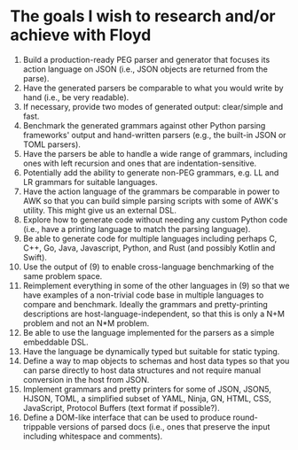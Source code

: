 # The goals I wish to research and/or achieve with Floyd

1.  Build a production-ready PEG parser and generator that focuses its action
    language on JSON (i.e., JSON objects are returned from the parse).
2.  Have the generated parsers be comparable to what you would write by hand
    (i.e., be very readable).
3.  If necessary, provide two modes of generated output: clear/simple and fast.
4.  Benchmark the generated grammars against other Python parsing frameworks'
    output and hand-written parsers (e.g., the built-in JSON or TOML parsers).
5.  Have the parsers be able to handle a wide range of grammars, including ones
    with left recursion and ones that are indentation-sensitive.
6.  Potentially add the ability to generate non-PEG grammars, e.g. LL and LR
    grammars for suitable languages.
7.  Have the action language of the grammars be comparable in power to AWK so
    that you can build simple parsing scripts with some of AWK's utility.  This
    might give us an external DSL.
8.  Explore how to generate code without needing any custom Python code (i.e.,
    have a printing language to match the parsing language).
9.  Be able to generate code for multiple languages including perhaps C, C++,
    Go, Java, Javascript, Python, and Rust (and possibly Kotlin and Swift).
10. Use the output of (9) to enable cross-language benchmarking of the same
    problem space.
11. Reimplement everything in some of the other languages in (9) so that we
    have examples of a non-trivial code base in multiple languages to compare
    and benchmark. Ideally the grammars and pretty-printing descriptions are
    host-language-independent, so that this is only a N+M problem and not an
    N*M problem.
12. Be able to use the language implemented for the parsers as a simple
    embeddable DSL. 
13. Have the language be dynamically typed but suitable for static typing.
14. Define a way to map objects to schemas and host data types so that you
    can parse directly to host data structures and not require manual 
    conversion in the host from JSON.
15. Implement grammars and pretty printers for some of JSON, JSON5, HJSON,
    TOML, a simplified subset of YAML, Ninja, GN, HTML, CSS, JavaScript,
    Protocol Buffers (text format if possible?).
16. Define a DOM-like interface that can be used to produce round-trippable
    versions of parsed docs (i.e., ones that preserve the input including
    whitespace and comments).
